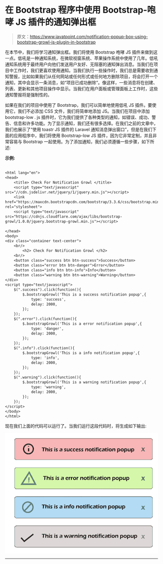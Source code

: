 # 在 Bootstrap 程序中使用 Bootstrap-咆哮 JS 插件的通知弹出框

> 原文：<https://www.javatpoint.com/notification-popup-box-using-bootstrap-growl-js-plugin-in-bootstrap>

在本节中，我们将学习通知弹出框。我们将使用 Bootstrap 咆哮 JS 插件来做到这一点。低吼是一种通知系统，在微软视窗系统、苹果操作系统中使用了几年。低吼通知系统用于最终用户向他们发送用户友好、无阻塞的通知弹出消息。当我们在项目中工作时，我们更喜欢使用通知。当我们执行一些操作时，我们总是需要收到通知警报，比如如果我们从任何网站或任何形式或任何地方删除项目，将会打开一个通知，其中会显示一条消息，如“项目已成功删除”。像这样，一些消息将在创建、列表、更新和其他项目操作中显示。当我们在用户面板或管理面板上工作时，这些通知警报将是强制性的。

如果在我们的项目中使用了 Bootstrap，我们可以简单地使用低吼 JS 插件。要使用它，我们不必添加 CSS 文件，我们将简单地添加 JS。当我们在项目中添加 bootstrap-low . js 插件时，它为我们提供了各种类型的通知，如错误、成功、警告、信息和许多功能。为了显示通知，我们还有很多选择。在我们之前的文章中，我们也展示了“使用 toastr JS 插件的 Laravel 通知消息弹出窗口”，但是在我们下面的应用程序中，我们将使用 Bootstrap-low JS 插件，因为它非常定制，并且非常容易与 Bootstrap 一起使用。为了添加通知，我们必须遵循一些步骤，如下所述:

**示例:**

```

<html lang="en">
<head>
    <title> Check For Notification Growl </title>
    <script type="text/javascript" src="//cdn.jsdelivr.net/jquery/1/jquery.min.js"></script>
    <link href="https://maxcdn.bootstrapcdn.com/bootstrap/3.3.6/css/bootstrap.min.css" rel="stylesheet">
    <script type="text/javascript" src="https://cdnjs.cloudflare.com/ajax/libs/bootstrap-growl/1.0.0/jquery.bootstrap-growl.min.js"></script>

</head>
<body>
<div class="container text-center">
    <br/>
        <h2> Check For Notification Growl </h2>
    <br/>
    <button class="success btn btn-success">Success</button>
    <button class="error btn btn-danger">Error</button>
    <button class="info btn btn-info">Info</button>
    <button class="warning btn btn-warning">Warning</button>
</div>  
<script type="text/javascript">
    $(".success").click(function(){
        $.bootstrapGrowl('This is a success notification popup',{
            type: 'success',
            delay: 2000,
        });
    });
    $(".error").click(function(){
        $.bootstrapGrowl('This is a error notification popup',{
            type: 'danger',
            delay: 2000,
        });
    });
    $(".info").click(function(){
        $.bootstrapGrowl('This is a info notification popup',{
            type: 'info',
            delay: 2000,
        });
    });
    $(".warning").click(function(){
        $.bootstrapGrowl('This is a warning notification popup',{
            type: 'warning',
            delay: 2000,
        });
    });
</script>
</body>
</html>

```

现在我们上面的代码可以运行了。当我们运行这段代码时，将生成如下输出:

![Notification popup box using bootstrap-growl JS plugin in Bootstrap](img/ca52d73a9b57e407d68dc219f02c691e.png)

* * *